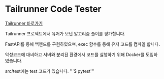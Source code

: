 # Tailrunner Code Tester
[Tailrunner 바로가기](http://tailrunner.run)

Tailrunner 프로젝트에서 유저가 보낸 알고리즘 풀이를 평가합니다.

FastAPI를 통해 백엔드를 구현하였으며, exec 함수를 통해 유저 코드를 컴파일 합니다.

악성코드에 대비하고 서버와 분리된 환경에서 코드를 실행하기 위해 Docker를 도입하였습니다.

src/test에는 test 코드가 있습니다.
'''$ pytest'''